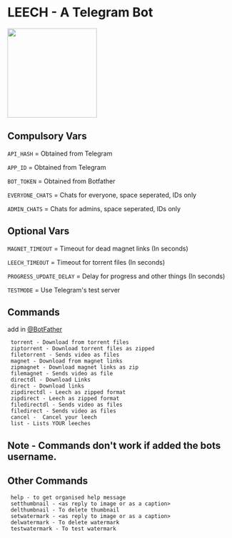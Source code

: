 # LEECH - A Telegram Bot


<p><a href="https://heroku.com/deploy?template=https://github.com/aaryanmishra/leechbot"> <img src="https://img.shields.io/badge/Deploy%20To%20Heroku-blueviolet?style=for-the-badge&logo=heroku" width="200""/></a></p>

  
  ## Compulsory Vars
  
  `API_HASH` = Obtained from Telegram 

  `APP_ID`  = Obtained from Telegram

  `BOT_TOKEN`  = Obtained from Botfather
  
  `EVERYONE_CHATS`  = Chats for everyone, space seperated, IDs only
  
  `ADMIN_CHATS`  = Chats for admins, space seperated, IDs only


  ## Optional Vars

   `MAGNET_TIMEOUT`  = Timeout for dead magnet links (In seconds)

   `LEECH_TIMEOUT`  = Timeout for torrent files (In seconds)

   `PROGRESS_UPDATE_DELAY`  = Delay for progress and other things (In seconds)
 
   `TESTMODE`  = Use Telegram's test server


  ## Commands 
  add in [@BotFather](https://t.me/BotFather)

     torrent - Download from torrent files
     ziptorrent - Download torrent files as zipped
     filetorrent - Sends video as files
     magnet - Download from magnet links
     zipmagnet - Download magnet links as zip
     filemagnet - Sends video as file
     directdl - Download Links
     direct - Download links
     zipdirectdl - Leech as zipped format
     zipdirect - Leech as zipped format
     filedirectdl - Sends video as files
     filedirect - Sends video as files
     cancel -  Cancel your leech
     list - Lists YOUR leeches

 ## Note - Commands don't work if added the bots username.


   ## Other Commands

     help - to get organised help message
     setthumbnail - <as reply to image or as a caption>
     delthumbnail - To delete thumbnail
     setwatermark - <as reply to image or as a caption>
     delwatermark - To delete watermark
     testwatermark - To test watermark
